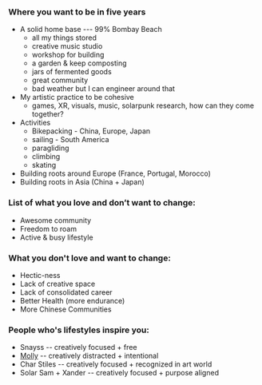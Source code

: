 ### Where you want to be in five years
- A solid home base --- 99% Bombay Beach
	- all my things stored
	- creative music studio
	- workshop for building
	- a garden & keep composting
	- jars of fermented goods
	- great community
	- bad weather but I can engineer around that
- My artistic practice to be cohesive
	- games, XR, visuals, music, solarpunk research, how can they come together?
- Activities
	- Bikepacking - China, Europe, Japan
	- sailing - South America
	- paragliding
	- climbing
	- skating
- Building roots around Europe (France, Portugal, Morocco)
- Building roots in Asia (China + Japan)

### List of what you love and don’t want to change:
- Awesome community
- Freedom to roam
- Active & busy lifestyle
### What you don't love and want to change:
- Hectic-ness
- Lack of creative space
- Lack of consolidated career
- Better Health (more endurance)
- More Chinese Communities
### People who's lifestyles inspire you:
- Snayss -- creatively focused + free
- [Molly](https://www.instagram.com/karmahighcreations/) -- creatively distracted + intentional
- Char Stiles -- creatively focused + recognized in art world
- Solar Sam + Xander -- creatively focused + purpose aligned